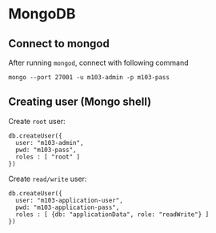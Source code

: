 # MongoDB

## Connect to mongod

After running `mongod`, connect with following command

```
mongo --port 27001 -u m103-admin -p m103-pass
```


## Creating user (Mongo shell)

Create `root` user:

```
db.createUser({
  user: "m103-admin",
  pwd: "m103-pass",
  roles : [ "root" ]
})
```

Create `read/write` user:

```
db.createUser({
  user: "m103-application-user",
  pwd: "m103-application-pass",
  roles : [ {db: "applicationData", role: "readWrite"} ]
})
```